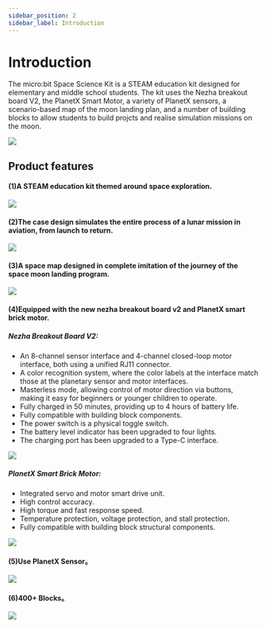 ```yaml
---
sidebar_position: 2
sidebar_label: Introduction
---
```


# Introduction

The micro:bit Space Science Kit is a STEAM education kit designed for elementary and middle school students. The kit uses the Nezha breakout board V2, the PlanetX Smart Motor, a variety of PlanetX sensors, a scenario-based map of the moon landing plan, and a number of building blocks to allow students to build projcts and realise simulation missions on the moon.

![](https://wiki-media-ef.oss-cn-hongkong.aliyuncs.com/docs/microbit/building-blocks/microbit-space-science-kit/images/microbit-space-science-kit-introduction.png)

## Product features

#### (1)A STEAM education kit themed around space exploration.


![](https://wiki-media-ef.oss-cn-hongkong.aliyuncs.com/docs/microbit/building-blocks/microbit-space-science-kit/images/microbit-space-science-kit-introduction-01.png)

#### (2)The case design simulates the entire process of a lunar mission in aviation, from launch to return.


![](https://wiki-media-ef.oss-cn-hongkong.aliyuncs.com/docs/microbit/building-blocks/microbit-space-science-kit/images/microbit-space-science-kit-introduction-02.png)

#### (3)A space map designed in complete imitation of the journey of the space moon landing program.


![](https://wiki-media-ef.oss-cn-hongkong.aliyuncs.com/docs/microbit/building-blocks/microbit-space-science-kit/images/microbit-space-science-kit-introduction-03.png)


#### (4)Equipped with the new nezha breakout board v2 and PlanetX smart brick motor.

##### Nezha Breakout Board V2:

-  An 8-channel sensor interface and 4-channel closed-loop motor interface, both using a unified RJ11 connector.
-  A color recognition system, where the color labels at the interface match those at the planetary sensor and motor interfaces.
-  Masterless mode, allowing control of motor direction via buttons, making it easy for beginners or younger children to operate.
-  Fully charged in 50 minutes, providing up to 4 hours of battery life.
-  Fully compatible with building block components.
-  The power switch is a physical toggle switch.
-  The battery level indicator has been upgraded to four lights.
-  The charging port has been upgraded to a Type-C interface.


![](https://wiki-media-ef.oss-cn-hongkong.aliyuncs.com/docs/microbit/building-blocks/microbit-space-science-kit/images/microbit-space-science-kit-introduction-04.png)


##### PlanetX Smart Brick Motor:

- Integrated servo and motor smart drive unit.
- High control accuracy.
- High torque and fast response speed.
- Temperature protection, voltage protection, and stall protection.
- Fully compatible with building block structural components.


![](https://wiki-media-ef.oss-cn-hongkong.aliyuncs.com/docs/microbit/building-blocks/microbit-space-science-kit/images/microbit-space-science-kit-introduction-05.png)


#### (5)Use PlanetX Sensor。

![](https://wiki-media-ef.oss-cn-hongkong.aliyuncs.com/docs/microbit/building-blocks/microbit-space-science-kit/images/microbit-space-science-kit-introduction-06.png)

#### (6)400+ Blocks。

![](https://wiki-media-ef.oss-cn-hongkong.aliyuncs.com/docs/microbit/building-blocks/microbit-space-science-kit/images/microbit-space-science-kit-introduction-07.png)
